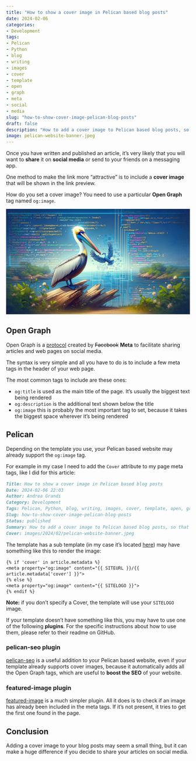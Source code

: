 ```yaml
---
title: "How to show a cover image in Pelican based blog posts"
date: 2024-02-06
categories: 
- Development
tags: 
- Pelican
- Python
- blog
- writing
- images
- cover
- template
- open
- graph
- meta
- social
- media
slug: "how-to-show-cover-image-pelican-blog-posts"
draft: false
description: "How to add a cover image to Pelican based blog posts, so that when the article is shared on social media the image is shown in the preview."
image: pelican-website-banner.jpeg
---
```


Once you have written and published an article, it’s very likely that you will want to **share** it on **social media** or send to your friends on a messaging app. 

One method to make the link more “attractive” is to include a **cover image** that will be shown in the link preview.

How do you set a cover image? You need to use a particular **Open Graph** tag named `og:image`.

[![A pelican with some code in the background ](pelican-website-banner.jpeg)]()

## Open Graph

Open Graph is a [protocol](https://en.wikipedia.org/wiki/Facebook_Platform#Open_Graph_protocol) created by ~~Facebook~~ **Meta** to facilitate sharing articles and web pages on social media.

The syntax is very simple and all you have to do is to include a few meta tags in the header of your web page.

The most common tags to include are these ones:

- `og:title` is used as the main title of the page. It’s usually the biggest text being rendered 
- `og:description` is the additional text shown below the title
- `og:image` this is probably the most important tag to set, because it takes the biggest space wherever it’s being rendered 

## Pelican

Depending on the template you use, your Pelican based website may already support the `og:image` tag. 

For example in my case I need to add the `Cover` attribute to my page meta tags, like I did for this article:

```MarkDown
Title: How to show a cover image in Pelican based blog posts
Date: 2024-02-06 22:03
Author: Andrea Grandi
Category: Development
Tags: Pelican, Python, blog, writing, images, cover, template, open, graph, meta
Slug: how-to-show-cover-image-pelican-blog-posts
Status: published
Summary: How to add a cover image to Pelican based blog posts, so that when the article is shared on social media the image is shown in the preview.
Cover: images/2024/02/pelican-website-banner.jpeg
```

The template has a sub template (in my case it’s located [here](https://github.com/andreagrandi/andreagrandi.it/blob/master/themes/Flex/templates/partial/og_article.html)) may have something like this to render the image:

```jinja
{% if 'cover' in article.metadata %}
<meta property="og:image" content="{{ SITEURL }}/{{ article.metadata['cover'] }}">
{% else %}
<meta property="og:image" content="{{ SITELOGO }}">
{% endif %}
```

**Note:** if you don’t specify a Cover, the template will use your `SITELOGO` image.

If your template doesn’t have something like this, you may have to use one of the following **plugins**. For the specific instructions about how to use them, please refer to their readme on GitHub.

### pelican-seo plugin

[pelican-seo](https://github.com/pelican-plugins/seo) is a useful addition to your Pelican based website, even if your template already supports cover images, because it automatically adds all the Open Graph tags, which are useful to **boost the SEO** of your website.

### featured-image plugin

[featured-image](https://github.com/pelican-plugins/featured-image) is a much simpler plugin. All it does is to check if an image has already been included in the meta tags. If it’s not present, it tries to get the first one found in the page.

## Conclusion

Adding a cover image to your blog posts may seem a small thing, but it can make a huge difference if you decide to share your articles on social media.

